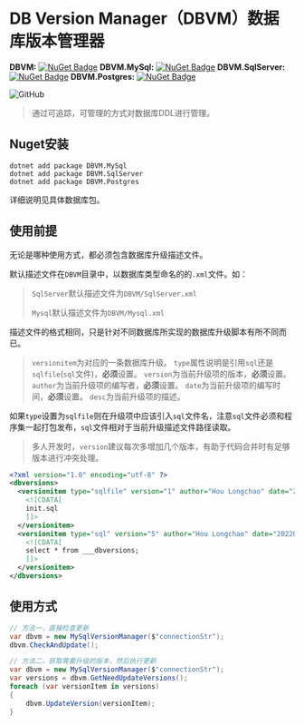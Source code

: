 # DB Version Manager（DBVM）数据库版本管理器

**DBVM:** [![NuGet Badge](https://buildstats.info/nuget/DBVM)](https://www.nuget.org/packages/DBVM)
**DBVM.MySql:** [![NuGet Badge](https://buildstats.info/nuget/DBVM.MySql)](https://www.nuget.org/packages/DBVM.MySql)
**DBVM.SqlServer:** [![NuGet Badge](https://buildstats.info/nuget/DBVM.SqlServer)](https://www.nuget.org/packages/DBVM.SqlServer)
**DBVM.Postgres:** [![NuGet Badge](https://buildstats.info/nuget/DBVM.Postgres)](https://www.nuget.org/packages/DBVM.Postgres)

![GitHub](https://img.shields.io/github/license/houlongchao/DBVM?style=social)

> 通过可追踪，可管理的方式对数据库DDL进行管理。

## Nuget安装

``` shell
dotnet add package DBVM.MySql
dotnet add package DBVM.SqlServer
dotnet add package DBVM.Postgres
```

详细说明见具体数据库包。

## 使用前提

无论是哪种使用方式，都必须包含数据库升级描述文件。

默认描述文件在`DBVM`目录中，以数据库类型命名的的`.xml`文件。如：

> `SqlServer`默认描述文件为`DBVM/SqlServer.xml`
>
> `Mysql`默认描述文件为`DBVM/Mysql.xml`

描述文件的格式相同，只是针对不同数据库所实现的数据库升级脚本有所不同而已。

> `versionitem`为对应的一条数据库升级。
> `type`属性说明是引用`sql`还是`sqlfile`(`sql`文件)，**必须**设置。
> `version`为当前升级项的版本，**必须**设置。
> `author`为当前升级项的编写者，**必须**设置。
> `date`为当前升级项的编写时间，**必须**设置。
> `desc`为当前升级项的描述。



如果`type`设置为`sqlfile`则在升级项中应该引入`sql`文件名，注意`sql`文件必须和程序集一起打包发布，`sql`文件相对于当前升级描述文件路径读取。

> 多人开发时，`version`建议每次多增加几个版本，有助于代码合并时有足够版本进行冲突处理。

``` XML
<?xml version="1.0" encoding="utf-8" ?>
<dbversions>
  <versionitem type="sqlfile" version="1" author="Hou Longchao" date="20220101" desc="说明,脚本中不能使用GO等非标准SQL" >
    <![CDATA[
    init.sql
    ]]>
  </versionitem>
  <versionitem type="sql" version="5" author="Hou Longchao" date="20220101">
    <![CDATA[
    select * from ___dbversions;
    ]]>
  </versionitem>
</dbversions>
```

## 使用方式

``` C#
// 方法一，直接检查更新
var dbvm = new MySqlVersionManager($"connectionStr");
dbvm.CheckAndUpdate();
```

``` C#
// 方法二，获取需要升级的版本，然后执行更新
var dbvm = new MySqlVersionManager($"connectionStr");
var versions = dbvm.GetNeedUpdateVersions();
foreach (var versionItem in versions)
{
    dbvm.UpdateVersion(versionItem);
}
```
